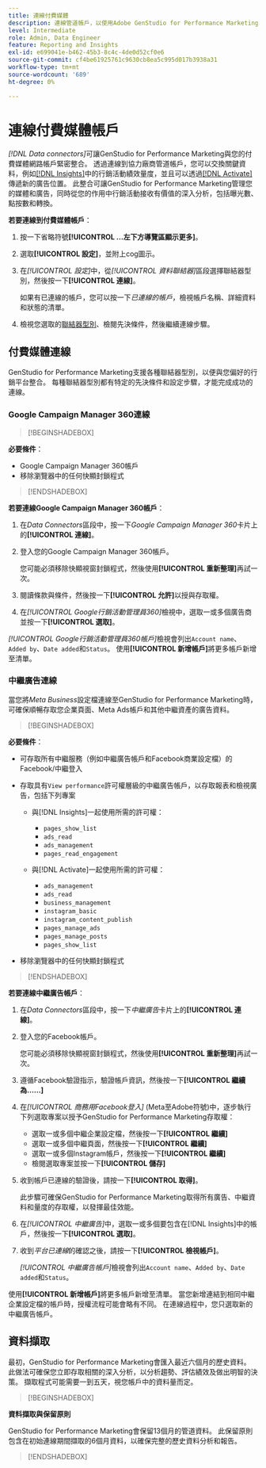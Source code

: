 ```yaml
---
title: 連線付費媒體
description: 連線管道帳戶，以使用Adobe GenStudio for Performance Marketing啟用和監控您的廣告和媒體。
level: Intermediate
role: Admin, Data Engineer
feature: Reporting and Insights
exl-id: e699041e-b462-45b3-8c4c-4de0d52cf0e6
source-git-commit: cf4be61925761c9630cb8ea5c995d017b3938a31
workflow-type: tm+mt
source-wordcount: '689'
ht-degree: 0%

---
```


# 連線付費媒體帳戶

_[!DNL Data connectors]_&#x200B;可讓GenStudio for Performance Marketing與您的付費媒體網路帳戶緊密整合。 透過連線到協力廠商管道帳戶，您可以交換關鍵資料，例如[[!DNL Insights]](/help/user-guide/insights/overview.md)中的行銷活動績效量度，並且可以透過[[!DNL Activate]](/help/user-guide/activation/overview.md)傳遞新的廣告位置。 此整合可讓GenStudio for Performance Marketing管理您的媒體和廣告，同時從您的作用中行銷活動接收有價值的深入分析，包括曝光數、點按數和轉換。

**若要連線到付費媒體帳戶**：

1. 按一下省略符號&#x200B;**[!UICONTROL ...左下方導覽區顯示更多]**。

1. 選取&#x200B;**[!UICONTROL 設定]**，並附上cog圖示。

1. 在&#x200B;_[!UICONTROL 設定]_&#x200B;中，從&#x200B;_[!UICONTROL 資料聯結器]_&#x200B;區段選擇聯結器型別，然後按一下&#x200B;**[!UICONTROL 連線]**。

   如果有已連線的帳戶，您可以按一下&#x200B;_已連線的帳戶_，檢視帳戶名稱、詳細資料和狀態的清單。

1. 檢視您選取的[聯結器型別](#connector-types)、檢閱先決條件，然後繼續連線步驟。

## 付費媒體連線

GenStudio for Performance Marketing支援各種聯結器型別，以便與您偏好的行銷平台整合。 每種聯結器型別都有特定的先決條件和設定步驟，才能完成成功的連線。

### Google Campaign Manager 360連線

>[!BEGINSHADEBOX]

**必要條件**：

- Google Campaign Manager 360帳戶
- 移除瀏覽器中的任何快顯封鎖程式

>[!ENDSHADEBOX]

**若要連線Google Campaign Manager 360帳戶**：

1. 在&#x200B;_Data Connectors_&#x200B;區段中，按一下&#x200B;_Google Campaign Manager 360_&#x200B;卡片上的&#x200B;**[!UICONTROL 連線]**。

1. 登入您的Google Campaign Manager 360帳戶。

   您可能必須移除快顯視窗封鎖程式，然後使用&#x200B;**[!UICONTROL 重新整理]**&#x200B;再試一次。

1. 閱讀條款與條件，然後按一下&#x200B;**[!UICONTROL 允許]**&#x200B;以授與存取權。

1. 在&#x200B;_[!UICONTROL Google行銷活動管理員360]_&#x200B;檢視中，選取一或多個廣告商並按一下&#x200B;**[!UICONTROL 選取]**。

_[!UICONTROL Google行銷活動管理員360帳戶]_&#x200B;檢視會列出`Account name`、`Added by`、`Date added`和`Status`。 使用&#x200B;**[!UICONTROL 新增帳戶]**&#x200B;將更多帳戶新增至清單。

### 中繼廣告連線

當您將&#x200B;_Meta Business_&#x200B;設定檔連線至GenStudio for Performance Marketing時，可確保順暢存取您企業頁面、Meta Ads帳戶和其他中繼資產的廣告資料。

>[!BEGINSHADEBOX]

**必要條件**：

- 可存取所有中繼服務（例如中繼廣告帳戶和Facebook商業設定檔）的Facebook/中繼登入
- 存取具有`View performance`許可權層級的中繼廣告帳戶，以存取報表和檢視廣告，包括下列專案
   - 與[!DNL Insights]一起使用所需的許可權：

      - `pages_show_list`
      - `ads_read`
      - `ads_management`
      - `pages_read_engagement`

   - 與[!DNL Activate]一起使用所需的許可權：

      - `ads_management`
      - `ads_read`
      - `business_management`
      - `instagram_basic`
      - `instagram_content_publish`
      - `pages_manage_ads`
      - `pages_manage_posts`
      - `pages_show_list`

- 移除瀏覽器中的任何快顯封鎖程式

>[!ENDSHADEBOX]

**若要連線中繼廣告帳戶**：

1. 在&#x200B;_Data Connectors_&#x200B;區段中，按一下&#x200B;_中繼廣告_&#x200B;卡片上的&#x200B;**[!UICONTROL 連線]**。

1. 登入您的Facebook帳戶。

   您可能必須移除快顯視窗封鎖程式，然後使用&#x200B;**[!UICONTROL 重新整理]**&#x200B;再試一次。

1. 遵循Facebook驗證指示，驗證帳戶資訊，然後按一下&#x200B;**[!UICONTROL 繼續為……]**

1. 在&#x200B;_[!UICONTROL 商務用Facebook登入]_ (Meta至Adobe符號)中，逐步執行下列選取專案以授予GenStudio for Performance Marketing存取權：

   - 選取一或多個中繼企業設定檔，然後按一下&#x200B;**[!UICONTROL 繼續]**
   - 選取一或多個中繼頁面，然後按一下&#x200B;**[!UICONTROL 繼續]**
   - 選取一或多個Instagram帳戶，然後按一下&#x200B;**[!UICONTROL 繼續]**
   - 檢閱選取專案並按一下&#x200B;**[!UICONTROL 儲存]**

1. 收到帳戶已連線的驗證後，請按一下&#x200B;**[!UICONTROL 取得]**。

   此步驟可確保GenStudio for Performance Marketing取得所有廣告、中繼資料和量度的存取權，以發揮最佳效能。

1. 在&#x200B;_[!UICONTROL 中繼廣告]_&#x200B;中，選取一或多個要包含在[!DNL Insights]中的帳戶，然後按一下&#x200B;**[!UICONTROL 選取]**。

1. 收到&#x200B;_平台已連線_&#x200B;的確認之後，請按一下&#x200B;**[!UICONTROL 檢視帳戶]**。

   _[!UICONTROL 中繼廣告帳戶]_&#x200B;檢視會列出`Account name`、`Added by`、`Date added`和`Status`。

使用&#x200B;**[!UICONTROL 新增帳戶]**&#x200B;將更多帳戶新增至清單。 當您新增連結到相同中繼企業設定檔的帳戶時，授權流程可能會略有不同。 在連線過程中，您只選取新的中繼廣告帳戶。

## 資料擷取

最初，GenStudio for Performance Marketing會匯入最近六個月的歷史資料。 此做法可確保您立即存取相關的深入分析，以分析趨勢、評估績效及做出明智的決策。 擷取程式可能需要一到五天，視您帳戶中的資料量而定。

>[!BEGINSHADEBOX]

**資料擷取與保留原則**

GenStudio for Performance Marketing會保留13個月的管道資料。 此保留原則包含在初始連線期間擷取的6個月資料，以確保完整的歷史資料分析和報告。

>[!ENDSHADEBOX]
